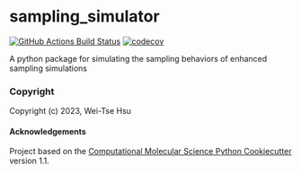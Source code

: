 sampling_simulator
==============================
[//]: # (Badges)
[![GitHub Actions Build Status](https://github.com/REPLACE_WITH_OWNER_ACCOUNT/sampling_simulator/workflows/CI/badge.svg)](https://github.com/REPLACE_WITH_OWNER_ACCOUNT/sampling_simulator/actions?query=workflow%3ACI)
[![codecov](https://codecov.io/gh/REPLACE_WITH_OWNER_ACCOUNT/sampling_simulator/branch/main/graph/badge.svg)](https://codecov.io/gh/REPLACE_WITH_OWNER_ACCOUNT/sampling_simulator/branch/main)


A python package for simulating the sampling behaviors of enhanced sampling simulations

### Copyright

Copyright (c) 2023, Wei-Tse Hsu


#### Acknowledgements
 
Project based on the 
[Computational Molecular Science Python Cookiecutter](https://github.com/molssi/cookiecutter-cms) version 1.1.
